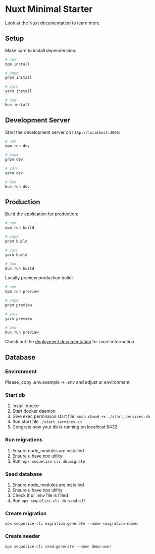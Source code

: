 # Nuxt Minimal Starter

Look at the [Nuxt documentation](https://nuxt.com/docs/getting-started/introduction) to learn more.

## Setup

Make sure to install dependencies:

```bash
# npm
npm install

# pnpm
pnpm install

# yarn
yarn install

# bun
bun install
```

## Development Server

Start the development server on `http://localhost:3000`:

```bash
# npm
npm run dev

# pnpm
pnpm dev

# yarn
yarn dev

# bun
bun run dev
```

## Production

Build the application for production:

```bash
# npm
npm run build

# pnpm
pnpm build

# yarn
yarn build

# bun
bun run build
```

Locally preview production build:

```bash
# npm
npm run preview

# pnpm
pnpm preview

# yarn
yarn preview

# bun
bun run preview
```

Check out the [deployment documentation](https://nuxt.com/docs/getting-started/deployment) for more information.

## Database

### Environment

Please, copy .env.example -> .env and adjust ur environment

### Start db

1. Install docker
2. Start docker daemon
3. Give exec permission start file: `sudo chmod +x ./start_services.sh`
4. Run start file `./start_services.sh`
5. Congrats now your db is running on localhost:5432

### Run migrations

1. Ensure node_modules are installed
2. Ensure u have npx utility
3. Run: `npx sequelize-cli db:migrate`

### Seed database

1. Ensure node_modules are installed
2. Ensure u have npx utility
3. Check if ur .env file is filled
4. Run `npx sequelize-cli db:seed:all`

### Create migration

`npx sequelize-cli migration:generate --name <migration-name>`

### Create seeder

`npx sequelize-cli seed:generate --name demo-user`
